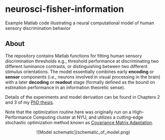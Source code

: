 # neurosci-fisher-information
Example Matlab code illustrating a neural computational model of human sensory discrimination behavior

## About
The repository contains Matlab functions for fitting human sensory discrimination thresholds e.g., threshold performance at discriminating two different luminance contrasts, or distinguishing between two different stimulus orientations. The model essentially combines early **encoding** or **sensor** components (i.e., neurons involved in visual processing in the brain) with a later **decoding** or **readout** stage (formally defined as the bound on estimation performance in an information theoretic sense). 

Details of the experiments and model derivation can be found in Chapters 2 and 3 of my [PhD thesis](https://sj971.github.io/docs/thesis_sjackson.pdf). 

Note that the optimization routine here was originally run on a High-Performance Computing cluster at NYU, and utilizes a cutting-edge stochastic optimization method known as [Covariance Matrix Adaptation](https://www.lri.fr/~hansen/cmaesintro.html).

<div style="text-align:center" markdown="1">
![Model schematic](schematic_of_model.png)
</div>

